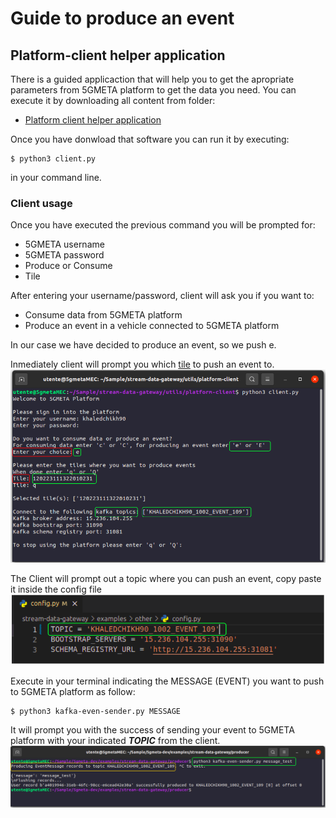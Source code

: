 # Guide to produce an event

## Platform-client helper application

There is a guided applicaction that will help you to get the apropriate parameters from 5GMETA platform to get the data you need.
You can execute it by downloading all content from folder: 

* [Platform client helper application](https://github.com/5gmeta/5gmeta-dev/tree/main/utils/platform-client/)

Once you have donwload that software you can run it by executing:
```
$ python3 client.py
```

in your command line.


### Client usage
Once you have executed the previous command you will be prompted for:

- 5GMETA username
- 5GMETA password
- Produce or Consume
- Tile


After entering your username/password, client will ask you if you want to:
- Consume data from 5GMETA platform
- Produce an event in a vehicle connected to 5GMETA platform



In our case we have decided to produce an event, so we push e. 

Inmediately client will prompt you which [tile](#tile) to push an event to.
![Client prompt](images/client_events.png)

The Client will prompt out a topic where you can push an event, copy paste it inside the config file
![Config File](images/config_file.png)

Execute in your terminal indicating the MESSAGE (EVENT) you want to push to 5GMETA platform as follow:
```
$ python3 kafka-even-sender.py MESSAGE
```
It will prompt you with the success of sending your event to 5GMETA platform with your indicated ***TOPIC*** from the client.
![Kafka Event Sender](images/events_producer_success.png)




